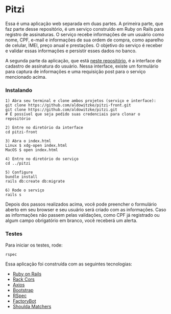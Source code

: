# Pitzi

Essa é uma aplicação web separada em duas partes. A primeira parte, que faz parte desse repositório, é um serviço construído em Ruby on Rails para registro de assinaturas. O serviço recebe informações de um usuário como nome, CPF, e-mail e informações de sua ordem de compra, como aparelho de celular, IMEI, preço anual e prestações. O objetivo do serviço é receber e validar essas informações e persistir esses dados no banco.

A segunda parte da aplicação, que está [neste repositório](https://github.com/aldowitzke/pitzi-front), é a interface de cadastro de assinatura do usuário. Nessa interface, existe um formulário para captura de informações e uma requisição post para o serviço mencionado acima.

### Instalando

```
1) Abra seu terminal e clone ambos projetos (serviço e interface):
git clone https://github.com/aldowitzke/pitzi-front.git
git clone https://github.com/aldowitzke/pitzi.git
# É possível que seja pedido suas credenciais para clonar o repositório

2) Entre no diretório da interface
cd pitzi-front

3) Abra o index.html
Linux $ xdg-open index.html
MacOS $ open index.html

4) Entre no diretório do serviço
cd ../pitzi

5) Configure
bundle install
rails db:create db:migrate

6) Rode o serviço
rails s
```

Depois dos passos realizados acima, você pode preencher o formulário aberto em seu browser e seu usuário será criado com as informações. Caso as informações não passem pelas validações, como CPF já registrado ou algum campo obrigatório em branco, você receberá um alerta.

### Testes

Para iniciar os testes, rode:
```
rspec
```

Essa aplicação foi construída com as seguintes tecnologias:

- [Ruby on Rails](https://rubyonrails.org/)
- [Rack Cors](https://github.com/cyu/rack-cors)
- [Axios](https://github.com/axios/axios)
- [Bootstrap](https://getbootstrap.com/)
- [RSpec](https://rspec.info/)
- [FactoryBot](https://github.com/thoughtbot/factory_bot)
- [Shoulda Matchers](https://matchers.shoulda.io/)
